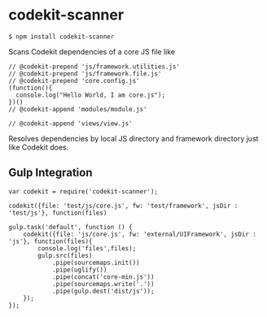 # codekit-scanner

```
$ npm install codekit-scanner
```

Scans Codekit dependencies of a core JS file like

```
// @codekit-prepend 'js/framework.utilities.js'
// @codekit-prepend 'js/framework.file.js'
// @codekit-prepend 'core.config.js'
(function(){
  console.log("Hello World, I am core.js");
})()
// @codekit-append 'modules/module.js'

// @codekit-append 'views/view.js'
```
Resolves dependencies by local JS directory and framework directory just like Codekit does.

## Gulp Integration

```
var codekit = require('codekit-scanner');

codekit({file: 'test/js/core.js', fw: 'test/framework', jsDir : 'test/js'}, function(files)

gulp.task('default', function () {
    codekit({file: 'js/core.js', fw: 'external/UIFramework', jsDir : 'js'}, function(files){
        console.log('files',files);
        gulp.src(files)
            .pipe(sourcemaps.init())
            .pipe(uglify())
            .pipe(concat('core-min.js'))
            .pipe(sourcemaps.write('.'))
            .pipe(gulp.dest('dist/js'));
    });
});
```
